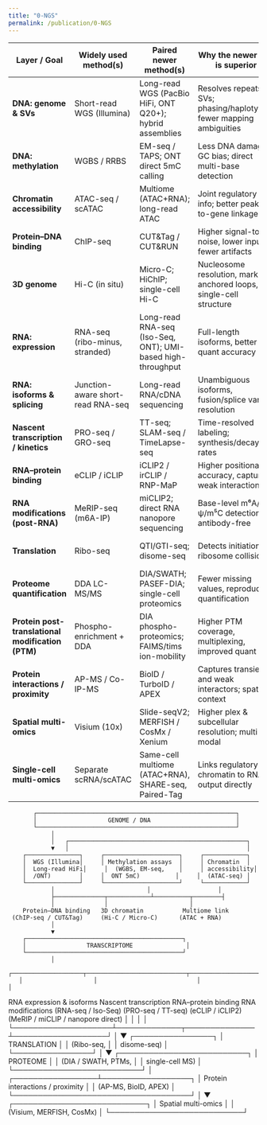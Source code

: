 ```yaml
---
title: "0-NGS"
permalink: /publication/0-NGS
---
```

| Layer / Goal                                      | Widely used method(s)             | Paired newer method(s)                                      | Why the newer one is superior                                         | **Main purpose**                                              |
| ------------------------------------------------- | --------------------------------- | ----------------------------------------------------------- | --------------------------------------------------------------------- | ------------------------------------------------------------- |
| **DNA: genome & SVs**                             | Short-read WGS (Illumina)         | Long-read WGS (PacBio HiFi, ONT Q20+); hybrid assemblies    | Resolves repeats & SVs; phasing/haplotypes; fewer mapping ambiguities | Detect SNVs, indels, SVs, CNVs, haplotypes                    |
| **DNA: methylation**                              | WGBS / RRBS                       | EM-seq / TAPS; ONT direct 5mC calling                       | Less DNA damage, GC bias; direct multi-base detection                 | Base-level 5mC/5hmC methylome and allele-specific methylation |
| **Chromatin accessibility**                       | ATAC-seq / scATAC                 | Multiome (ATAC+RNA); long-read ATAC                         | Joint regulatory info; better peak-to-gene linkage                    | Identify open chromatin regions, TF footprints                |
| **Protein–DNA binding**                           | ChIP-seq                          | CUT&Tag / CUT&RUN                                           | Higher signal-to-noise, lower input, fewer artifacts                  | Map TF or histone mark binding sites                          |
| **3D genome**                                     | Hi-C (in situ)                    | Micro-C; HiChIP; single-cell Hi-C                           | Nucleosome resolution, mark-anchored loops, single-cell structure     | Reveal chromatin loops, domains, and genome folding           |
| **RNA: expression**                               | RNA-seq (ribo-minus, stranded)    | Long-read RNA-seq (Iso-Seq, ONT); UMI-based high-throughput | Full-length isoforms, better quant accuracy                           | Quantify transcript abundance and differential expression     |
| **RNA: isoforms & splicing**                      | Junction-aware short-read RNA-seq | Long-read RNA/cDNA sequencing                               | Unambiguous isoforms, fusion/splice variant resolution                | Study alternative splicing, fusions, and isoform diversity    |
| **Nascent transcription / kinetics**              | PRO-seq / GRO-seq                 | TT-seq; SLAM-seq / TimeLapse-seq                            | Time-resolved labeling; synthesis/decay rates                         | Measure transcriptional dynamics, initiation, and elongation  |
| **RNA–protein binding**                           | eCLIP / iCLIP                     | iCLIP2 / irCLIP / RNP-MaP                                   | Higher positional accuracy, captures weak interactions                | Identify RNA-binding protein targets and motifs               |
| **RNA modifications (post-RNA)**                  | MeRIP-seq (m6A-IP)                | miCLIP2; direct RNA nanopore sequencing                     | Base-level m⁶A/ψ/m⁵C detection; antibody-free                         | Map chemical RNA modifications (m⁶A, m⁵C, ψ)                  |
| **Translation**                                   | Ribo-seq                          | QTI/GTI-seq; disome-seq                                     | Detects initiation, ribosome collisions                               | Measure translation efficiency, start-site mapping            |
| **Proteome quantification**                       | DDA LC-MS/MS                      | DIA/SWATH; PASEF-DIA; single-cell proteomics                | Fewer missing values, reproducible quantification                     | Identify and quantify proteins in bulk or single cells        |
| **Protein post-translational modification (PTM)** | Phospho-enrichment + DDA          | DIA phospho-proteomics; FAIMS/tims ion-mobility             | Higher PTM coverage, multiplexing, improved quant                     | Identify and quantify phospho/acetyl/ubiquitin sites          |
| **Protein interactions / proximity**              | AP-MS / Co-IP-MS                  | BioID / TurboID / APEX                                      | Captures transient and weak interactors; spatial context              | Detect protein–protein interactions and local neighborhoods   |
| **Spatial multi-omics**                           | Visium (10x)                      | Slide-seqV2; MERFISH / CosMx / Xenium                       | Higher plex & subcellular resolution; multi-modal                     | Map RNA/protein distribution within tissue context            |
| **Single-cell multi-omics**                       | Separate scRNA/scATAC             | Same-cell multiome (ATAC+RNA), SHARE-seq, Paired-Tag        | Links regulatory chromatin to RNA output directly                     | Integrate regulatory and expression layers per cell           |


           ┌────────────────────────────────────────────────────────┐
           │                    GENOME / DNA                        │
           └────────────────────────────────────────────────────────┘
                │
                │   ┌──────────────────────────────────────────────────┐
                ▼   │                                                  │
        ┌───────────────┐     ┌─────────────────────┐     ┌────────────┐
        │  WGS (Illumina│     │ Methylation assays  │     │ Chromatin  │
        │  Long-read HiFi│     │  (WGBS, EM-seq,    │     │ accessibility│
        │  /ONT)        │     │  ONT 5mC)          │     │  (ATAC-seq) │
        └───────────────┘     └─────────────────────┘     └────────────┘
                │                          │                   │
                ├──────────────┬────────────┴──────────┬────────┤
                │              │                       │
        Protein–DNA binding   3D chromatin           Multiome link
     (ChIP-seq / CUT&Tag)     (Hi-C / Micro-C)      (ATAC + RNA)
                │
                ▼
        ┌────────────────────────────────────────────┐
        │                 TRANSCRIPTOME               │
        └────────────────────────────────────────────┘
                │
       ┌────────────────────┬────────────────────────────┬───────────────────┐
       │                    │                            │                   │
 RNA expression & isoforms  Nascent transcription      RNA–protein binding  RNA modifications
 (RNA-seq / Iso-Seq)        (PRO-seq / TT-seq)        (eCLIP / iCLIP2)     (MeRIP / miCLIP / 
                                                                              nanopore direct)
       │                    │                            │                   │
       └────────────────────┴─────────────┬──────────────┴───────────────────┘
                                          │
                                          ▼
                                 ┌────────────────┐
                                 │ TRANSLATION    │
                                 │ (Ribo-seq,     │
                                 │  disome-seq)   │
                                 └────────────────┘
                                          │
                                          ▼
                                ┌──────────────────────────┐
                                │       PROTEOME           │
                                │ (DIA / SWATH, PTMs,      │
                                │  single-cell MS)         │
                                └──────────────────────────┘
                                          │
                        ┌─────────────────┴──────────────────┐
                        │ Protein interactions / proximity   │
                        │ (AP-MS, BioID, APEX)              │
                        └────────────────────────────────────┘
                                          │
                                          ▼
                              ┌───────────────────────────┐
                              │   Spatial multi-omics     │
                              │ (Visium, MERFISH, CosMx) │
                              └───────────────────────────┘
